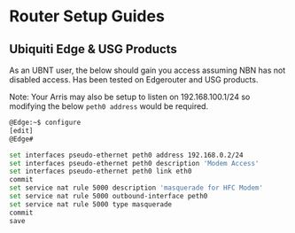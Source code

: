 # Router Setup Guides
## Ubiquiti Edge & USG Products
As an UBNT user, the below should gain you access assuming NBN has not disabled access. Has been tested on Edgerouter and USG products.

Note: Your Arris may also be setup to listen on 192.168.100.1/24 so modifying the below `peth0 address` would be required.
```bash
@Edge:~$ configure
[edit]
@Edge#

set interfaces pseudo-ethernet peth0 address 192.168.0.2/24
set interfaces pseudo-ethernet peth0 description 'Modem Access'
set interfaces pseudo-ethernet peth0 link eth0
commit
set service nat rule 5000 description 'masquerade for HFC Modem'
set service nat rule 5000 outbound-interface peth0
set service nat rule 5000 type masquerade
commit
save
```
